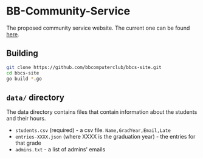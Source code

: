 # BB-Community-Service
The proposed community service website. The current one can be found [here](http://www2.blindbrook.org/test/zkcs/login.html).

## Building
```bash
git clone https://github.com/bbcomputerclub/bbcs-site.git
cd bbcs-site
go build *.go
```

## `data/` directory
The data directory contains files that contain information about the students and their hours.

* `students.csv` (required) - a csv file. `Name,GradYear,Email,Late`
* `entries-XXXX.json` (where XXXX is the graduation year) - the entries for that grade
* `admins.txt` - a list of admins' emails
